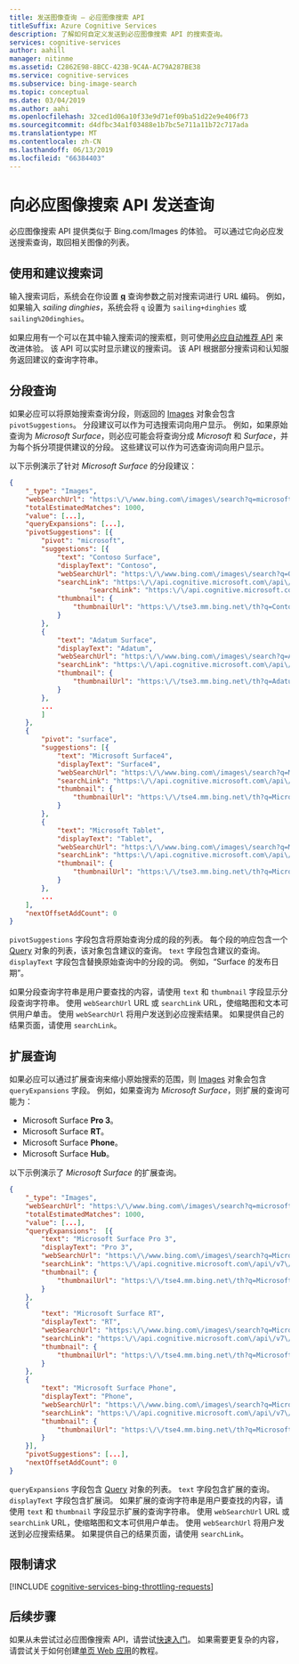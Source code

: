```yaml
---
title: 发送图像查询 — 必应图像搜索 API
titleSuffix: Azure Cognitive Services
description: 了解如何自定义发送到必应图像搜索 API 的搜索查询。
services: cognitive-services
author: aahill
manager: nitinme
ms.assetid: C2862E98-8BCC-423B-9C4A-AC79A287BE38
ms.service: cognitive-services
ms.subservice: bing-image-search
ms.topic: conceptual
ms.date: 03/04/2019
ms.author: aahi
ms.openlocfilehash: 32ced1d06a10f33e9d71ef09ba51d22e9e406f73
ms.sourcegitcommit: d4dfbc34a1f03488e1b7bc5e711a11b72c717ada
ms.translationtype: MT
ms.contentlocale: zh-CN
ms.lasthandoff: 06/13/2019
ms.locfileid: "66384403"
---
```

# <a name="send-queries-to-the-bing-image-search-api"></a>向必应图像搜索 API 发送查询

必应图像搜索 API 提供类似于 Bing.com/Images 的体验。 可以通过它向必应发送搜索查询，取回相关图像的列表。

## <a name="use-and-suggest-search-terms"></a>使用和建议搜索词

输入搜索词后，系统会在你设置 [**q**](https://docs.microsoft.com/rest/api/cognitiveservices-bingsearch/bing-images-api-v7-reference#query) 查询参数之前对搜索词进行 URL 编码。 例如，如果输入 *sailing dinghies*，系统会将 `q` 设置为 `sailing+dinghies` 或 `sailing%20dinghies`。

如果应用有一个可以在其中输入搜索词的搜索框，则可使用[必应自动推荐 API](../../bing-autosuggest/get-suggested-search-terms.md) 来改进体验。 该 API 可以实时显示建议的搜索词。 该 API 根据部分搜索词和认知服务返回建议的查询字符串。

## <a name="pivot-the-query"></a>分段查询

如果必应可以将原始搜索查询分段，则返回的 [Images](https://docs.microsoft.com/rest/api/cognitiveservices-bingsearch/bing-images-api-v7-reference#images) 对象会包含 `pivotSuggestions`。 分段建议可以作为可选搜索词向用户显示。 例如，如果原始查询为 *Microsoft Surface*，则必应可能会将查询分成 *Microsoft* 和 *Surface*，并为每个拆分项提供建议的分段。 这些建议可以作为可选查询词向用户显示。

以下示例演示了针对 *Microsoft Surface* 的分段建议：  

```json
{
    "_type": "Images",
    "webSearchUrl": "https:\/\/www.bing.com\/images\/search?q=microsoft%20surface&FORM=OIIARP",
    "totalEstimatedMatches": 1000,
    "value": [...],
    "queryExpansions": [...],
    "pivotSuggestions": [{
        "pivot": "microsoft",
        "suggestions": [{
            "text": "Contoso Surface",
            "displayText": "Contoso",
            "webSearchUrl": "https:\/\/www.bing.com\/images\/search?q=OtterBox+Surface&FORM=IRQBPS",
            "searchLink": "https:\/\/api.cognitive.microsoft.com\/api\/v7\/images\/search?q=Contoso...",
                    "searchLink": "https:\/\/api.cognitive.microsoft.com\/api...",
            "thumbnail": {
                "thumbnailUrl": "https:\/\/tse3.mm.bing.net\/th?q=Contoso+Surface..."
            }
        },
        {
            "text": "Adatum Surface",
            "displayText": "Adatum",
            "webSearchUrl": "https:\/\/www.bing.com\/images\/search?q=Adatum+Surface&FORM=IRQBPS",
            "searchLink": "https:\/\/api.cognitive.microsoft.com\/api\/v7\/images\/search?q=...",
            "thumbnail": {
                "thumbnailUrl": "https:\/\/tse3.mm.bing.net\/th?q=Adatum+Surface&pid=Ap..."
            }
        },
        ...
        ]
    },
    {
        "pivot": "surface",
        "suggestions": [{
            "text": "Microsoft Surface4",
            "displayText": "Surface4",
            "webSearchUrl": "https:\/\/www.bing.com\/images\/search?q=Microsoft+Surface...",
            "searchLink": "https:\/\/api.cognitive.microsoft.com\/api\/v7\/images\/search?...",
            "thumbnail": {
                "thumbnailUrl": "https:\/\/tse4.mm.bing.net\/th?q=Microsoft..."
            }
        },
        {
            "text": "Microsoft Tablet",
            "displayText": "Tablet",
            "webSearchUrl": "https:\/\/www.bing.com\/images\/search?q=Microsoft+Tablet&FORM=IRQBPS",
            "searchLink": "https:\/\/api.cognitive.microsoft.com\/api\/v7\/images\/search?...",
            "thumbnail": {
                "thumbnailUrl": "https:\/\/tse3.mm.bing.net\/th?q=Microsoft+Tablet..."
            }
        },
        ...
    ],
    "nextOffsetAddCount": 0
}
```

`pivotSuggestions` 字段包含将原始查询分成的段的列表。 每个段的响应包含一个 [Query](https://docs.microsoft.com/rest/api/cognitiveservices-bingsearch/bing-images-api-v7-reference#query_obj) 对象的列表，该对象包含建议的查询。 `text` 字段包含建议的查询。 `displayText` 字段包含替换原始查询中的分段的词。 例如，“Surface 的发布日期”。

如果分段查询字符串是用户要查找的内容，请使用 `text` 和 `thumbnail` 字段显示分段查询字符串。 使用 `webSearchUrl` URL 或 `searchLink` URL，使缩略图和文本可供用户单击。 使用 `webSearchUrl` 将用户发送到必应搜索结果。 如果提供自己的结果页面，请使用 `searchLink`。

<!-- Need a sanitized version of the image
The following shows an example of the pivot queries.

![Pivot suggestions](./media/cognitive-services-bing-images-api/bing-image-pivotsuggestion.GIF)
-->

## <a name="expand-the-query"></a>扩展查询

如果必应可以通过扩展查询来缩小原始搜索的范围，则 [Images](https://docs.microsoft.com/rest/api/cognitiveservices-bingsearch/bing-images-api-v7-reference#images) 对象会包含 `queryExpansions` 字段。 例如，如果查询为 *Microsoft Surface*，则扩展的查询可能为：
- Microsoft Surface **Pro 3**。
- Microsoft Surface **RT**。
- Microsoft Surface **Phone**。
- Microsoft Surface **Hub**。

以下示例演示了 *Microsoft Surface* 的扩展查询。

```json
{
    "_type": "Images",
    "webSearchUrl": "https:\/\/www.bing.com\/images\/search?q=microsoft%20surface...",
    "totalEstimatedMatches": 1000,
    "value": [...],
    "queryExpansions":  [{
        "text": "Microsoft Surface Pro 3",
        "displayText": "Pro 3",
        "webSearchUrl": "https:\/\/www.bing.com\/images\/search?q=Microsoft+Surface+Pro+3...",
        "searchLink": "https:\/\/api.cognitive.microsoft.com\/api\/v7\/images\/search?q=Microsoft...",
        "thumbnail": {
            "thumbnailUrl": "https:\/\/tse4.mm.bing.net\/th?q=Microsoft+Surface+Pro+3..."
        }
    },
    {
        "text": "Microsoft Surface RT",
        "displayText": "RT",
        "webSearchUrl": "https:\/\/www.bing.com\/images\/search?q=Microsoft+Surface+RT...",
        "searchLink": "https:\/\/api.cognitive.microsoft.com\/api\/v7\/images\/search?q=...",
        "thumbnail": {
            "thumbnailUrl": "https:\/\/tse4.mm.bing.net\/th?q=Microsoft+Surface+RT..."
        }
    },
    {
        "text": "Microsoft Surface Phone",
        "displayText": "Phone",
        "webSearchUrl": "https:\/\/www.bing.com\/images\/search?q=Microsoft+Surface+Phone",
        "searchLink": "https:\/\/api.cognitive.microsoft.com\/api\/v7\/images\/search?q=...",
        "thumbnail": {
            "thumbnailUrl": "https:\/\/tse4.mm.bing.net\/th?q=Microsoft+Surface+Phone..."
        }
    }],
    "pivotSuggestions": [...],
    "nextOffsetAddCount": 0
}
```

`queryExpansions` 字段包含 [Query](https://docs.microsoft.com/rest/api/cognitiveservices-bingsearch/bing-images-api-v7-reference#query_obj) 对象的列表。 `text` 字段包含扩展的查询。 `displayText` 字段包含扩展词。 如果扩展的查询字符串是用户要查找的内容，请使用 `text` 和 `thumbnail` 字段显示扩展的查询字符串。 使用 `webSearchUrl` URL 或 `searchLink` URL，使缩略图和文本可供用户单击。 使用 `webSearchUrl` 将用户发送到必应搜索结果。 如果提供自己的结果页面，请使用 `searchLink`。

<!-- Removing until we can replace with a sanitized image.
The following shows an example Bing implementation that uses expanded queries. If the user clicks the Microsoft Surface Pro 3 link, they're taken to the Bing search results page, which shows them images of the Pro 3.

![Query expansion suggestions](./media/cognitive-services-bing-images-api/bing-image-queryexpansion.GIF)
-->


## <a name="throttling-requests"></a>限制请求

[!INCLUDE [cognitive-services-bing-throttling-requests](../../../../includes/cognitive-services-bing-throttling-requests.md)]

## <a name="next-steps"></a>后续步骤

如果从未尝试过必应图像搜索 API，请尝试[快速入门](../quickstarts/csharp.md)。 如果需要更复杂的内容，请尝试关于如何创建[单页 Web 应用](../tutorial-bing-image-search-single-page-app.md)的教程。
